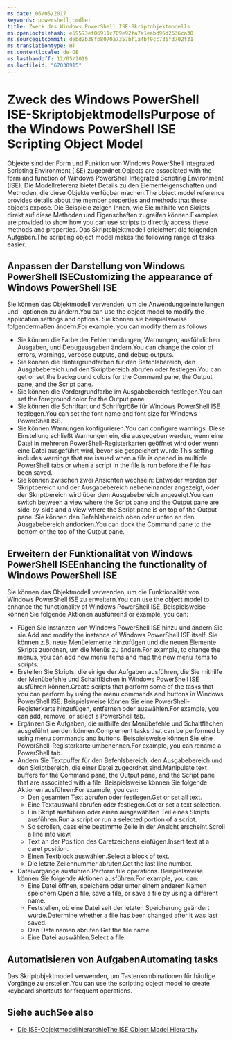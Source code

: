 ```yaml
---
ms.date: 06/05/2017
keywords: powershell,cmdlet
title: Zweck des Windows PowerShell ISE-Skriptobjektmodells
ms.openlocfilehash: e59593ef06911c709e92fa7a1eabd96d2636ca30
ms.sourcegitcommit: debd2b38fb8070a7357bf1a4bf9cc736f3702f31
ms.translationtype: HT
ms.contentlocale: de-DE
ms.lasthandoff: 12/05/2019
ms.locfileid: "67030915"
---
```

# <a name="purpose-of-the-windows-powershell-ise-scripting-object-model"></a><span data-ttu-id="02894-103">Zweck des Windows PowerShell ISE-Skriptobjektmodells</span><span class="sxs-lookup"><span data-stu-id="02894-103">Purpose of the Windows PowerShell ISE Scripting Object Model</span></span>

<span data-ttu-id="02894-104">Objekte sind der Form und Funktion von Windows PowerShell Integrated Scripting Environment (ISE) zugeordnet.</span><span class="sxs-lookup"><span data-stu-id="02894-104">Objects are associated with the form and function of Windows PowerShell Integrated Scripting Environment (ISE).</span></span> <span data-ttu-id="02894-105">Die Modellreferenz bietet Details zu den Elementeigenschaften und Methoden, die diese Objekte verfügbar machen.</span><span class="sxs-lookup"><span data-stu-id="02894-105">The object model reference provides details about the member properties and methods that these objects expose.</span></span> <span data-ttu-id="02894-106">Die Beispiele zeigen Ihnen, wie Sie mithilfe von Skripts direkt auf diese Methoden und Eigenschaften zugreifen können.</span><span class="sxs-lookup"><span data-stu-id="02894-106">Examples are provided to show how you can use scripts to directly access these methods and properties.</span></span> <span data-ttu-id="02894-107">Das Skriptobjektmodell erleichtert die folgenden Aufgaben.</span><span class="sxs-lookup"><span data-stu-id="02894-107">The scripting object model makes the following range of tasks easier.</span></span>

## <a name="customizing-the-appearance-of-windows-powershell-ise"></a><span data-ttu-id="02894-108">Anpassen der Darstellung von Windows PowerShell ISE</span><span class="sxs-lookup"><span data-stu-id="02894-108">Customizing the appearance of Windows PowerShell ISE</span></span>

<span data-ttu-id="02894-109">Sie können das Objektmodell verwenden, um die Anwendungseinstellungen und -optionen zu ändern.</span><span class="sxs-lookup"><span data-stu-id="02894-109">You can use the object model to modify the application settings and options.</span></span> <span data-ttu-id="02894-110">Sie können sie beispielsweise folgendermaßen ändern:</span><span class="sxs-lookup"><span data-stu-id="02894-110">For example, you can modify them as follows:</span></span>

- <span data-ttu-id="02894-111">Sie können die Farbe der Fehlermeldungen, Warnungen, ausführlichen Ausgaben, und Debugausgaben ändern.</span><span class="sxs-lookup"><span data-stu-id="02894-111">You can change the color of errors, warnings, verbose outputs, and debug outputs.</span></span>
- <span data-ttu-id="02894-112">Sie können die Hintergrundfarben für den Befehlsbereich, den Ausgabebereich und den Skriptbereich abrufen oder festlegen.</span><span class="sxs-lookup"><span data-stu-id="02894-112">You can get or set the background colors for the Command pane, the Output pane, and the Script pane.</span></span>
- <span data-ttu-id="02894-113">Sie können die Vordergrundfarbe im Ausgabebereich festlegen.</span><span class="sxs-lookup"><span data-stu-id="02894-113">You can set the foreground color for the Output pane.</span></span>
- <span data-ttu-id="02894-114">Sie können die Schriftart und Schriftgröße für Windows PowerShell ISE festlegen.</span><span class="sxs-lookup"><span data-stu-id="02894-114">You can set the font name and font size for Windows PowerShell ISE.</span></span>
- <span data-ttu-id="02894-115">Sie können Warnungen konfigurieren.</span><span class="sxs-lookup"><span data-stu-id="02894-115">You can configure warnings.</span></span> <span data-ttu-id="02894-116">Diese Einstellung schließt Warnungen ein, die ausgegeben werden, wenn eine Datei in mehreren PowerShell-Registerkarten geöffnet wird oder wenn eine Datei ausgeführt wird, bevor sie gespeichert wurde.</span><span class="sxs-lookup"><span data-stu-id="02894-116">This setting includes warnings that are issued when a file is opened in multiple PowerShell tabs or when a script in the file is run before the file has been saved.</span></span>
- <span data-ttu-id="02894-117">Sie können zwischen zwei Ansichten wechseln: Entweder werden der Skriptbereich und der Ausgabebereich nebeneinander angezeigt, oder der Skriptbereich wird über dem Ausgabebereich angezeigt.</span><span class="sxs-lookup"><span data-stu-id="02894-117">You can switch between a view where the Script pane and the Output pane are side-by-side and a view where the Script pane is on top of the Output pane.</span></span> <span data-ttu-id="02894-118">Sie können den Befehlsbereich oben oder unten an den Ausgabebereich andocken.</span><span class="sxs-lookup"><span data-stu-id="02894-118">You can dock the Command pane to the bottom or the top of the Output pane.</span></span>

## <a name="enhancing-the-functionality-of-windows-powershell-ise"></a><span data-ttu-id="02894-119">Erweitern der Funktionalität von Windows PowerShell ISE</span><span class="sxs-lookup"><span data-stu-id="02894-119">Enhancing the functionality of Windows PowerShell ISE</span></span>

<span data-ttu-id="02894-120">Sie können das Objektmodell verwenden, um die Funktionalität von Windows PowerShell ISE zu erweitern.</span><span class="sxs-lookup"><span data-stu-id="02894-120">You can use the object model to enhance the functionality of Windows PowerShell ISE.</span></span> <span data-ttu-id="02894-121">Beispielsweise können Sie folgende Aktionen ausführen:</span><span class="sxs-lookup"><span data-stu-id="02894-121">For example, you can:</span></span>

- <span data-ttu-id="02894-122">Fügen Sie Instanzen von Windows PowerShell ISE hinzu und ändern Sie sie.</span><span class="sxs-lookup"><span data-stu-id="02894-122">Add and modify the instance of Windows PowerShell ISE itself.</span></span> <span data-ttu-id="02894-123">Sie können z.B. neue Menüelemente hinzufügen und die neuen Elemente Skripts zuordnen, um die Menüs zu ändern.</span><span class="sxs-lookup"><span data-stu-id="02894-123">For example, to change the menus, you can add new menu items and map the new menu items to scripts.</span></span>
- <span data-ttu-id="02894-124">Erstellen Sie Skripts, die einige der Aufgaben ausführen, die Sie mithilfe der Menübefehle und Schaltflächen in Windows PowerShell ISE ausführen können.</span><span class="sxs-lookup"><span data-stu-id="02894-124">Create scripts that perform some of the tasks that you can perform by using the menu commands and buttons in Windows PowerShell ISE.</span></span> <span data-ttu-id="02894-125">Beispielsweise können Sie eine PowerShell-Registerkarte hinzufügen, entfernen oder auswählen.</span><span class="sxs-lookup"><span data-stu-id="02894-125">For example, you can add, remove, or select a PowerShell tab.</span></span>
- <span data-ttu-id="02894-126">Ergänzen Sie Aufgaben, die mithilfe der Menübefehle und Schaltflächen ausgeführt werden können.</span><span class="sxs-lookup"><span data-stu-id="02894-126">Complement tasks that can be performed by using menu commands and buttons.</span></span> <span data-ttu-id="02894-127">Beispielsweise können Sie eine PowerShell-Registerkarte umbenennen.</span><span class="sxs-lookup"><span data-stu-id="02894-127">For example, you can rename a PowerShell tab.</span></span>
- <span data-ttu-id="02894-128">Ändern Sie Textpuffer für den Befehlsbereich, den Ausgabebereich und den Skriptbereich, die einer Datei zugeordnet sind.</span><span class="sxs-lookup"><span data-stu-id="02894-128">Manipulate text buffers for the Command pane, the Output pane, and the Script pane that are associated with a file.</span></span> <span data-ttu-id="02894-129">Beispielsweise können Sie folgende Aktionen ausführen:</span><span class="sxs-lookup"><span data-stu-id="02894-129">For example, you can:</span></span>
  - <span data-ttu-id="02894-130">Den gesamten Text abrufen oder festlegen.</span><span class="sxs-lookup"><span data-stu-id="02894-130">Get or set all text.</span></span>
  - <span data-ttu-id="02894-131">Eine Textauswahl abrufen oder festlegen.</span><span class="sxs-lookup"><span data-stu-id="02894-131">Get or set a text selection.</span></span>
  - <span data-ttu-id="02894-132">Ein Skript ausführen oder einen ausgewählten Teil eines Skripts ausführen.</span><span class="sxs-lookup"><span data-stu-id="02894-132">Run a script or run a selected portion of a script.</span></span>
  - <span data-ttu-id="02894-133">So scrollen, dass eine bestimmte Zeile in der Ansicht erscheint.</span><span class="sxs-lookup"><span data-stu-id="02894-133">Scroll a line into view.</span></span>
  - <span data-ttu-id="02894-134">Text an der Position des Caretzeichens einfügen.</span><span class="sxs-lookup"><span data-stu-id="02894-134">Insert text at a caret position.</span></span>
  - <span data-ttu-id="02894-135">Einen Textblock auswählen.</span><span class="sxs-lookup"><span data-stu-id="02894-135">Select a block of text.</span></span>
  - <span data-ttu-id="02894-136">Die letzte Zeilennummer abrufen.</span><span class="sxs-lookup"><span data-stu-id="02894-136">Get the last line number.</span></span>
- <span data-ttu-id="02894-137">Dateivorgänge ausführen.</span><span class="sxs-lookup"><span data-stu-id="02894-137">Perform file operations.</span></span> <span data-ttu-id="02894-138">Beispielsweise können Sie folgende Aktionen ausführen:</span><span class="sxs-lookup"><span data-stu-id="02894-138">For example, you can:</span></span>
  - <span data-ttu-id="02894-139">Eine Datei öffnen, speichern oder unter einem anderen Namen speichern.</span><span class="sxs-lookup"><span data-stu-id="02894-139">Open a file, save a file, or save a file by using a different name.</span></span>
  - <span data-ttu-id="02894-140">Feststellen, ob eine Datei seit der letzten Speicherung geändert wurde.</span><span class="sxs-lookup"><span data-stu-id="02894-140">Determine whether a file has been changed after it was last saved.</span></span>
  - <span data-ttu-id="02894-141">Den Dateinamen abrufen.</span><span class="sxs-lookup"><span data-stu-id="02894-141">Get the file name.</span></span>
  - <span data-ttu-id="02894-142">Eine Datei auswählen.</span><span class="sxs-lookup"><span data-stu-id="02894-142">Select a file.</span></span>

## <a name="automating-tasks"></a><span data-ttu-id="02894-143">Automatisieren von Aufgaben</span><span class="sxs-lookup"><span data-stu-id="02894-143">Automating tasks</span></span>

<span data-ttu-id="02894-144">Das Skriptobjektmodell verwenden, um Tastenkombinationen für häufige Vorgänge zu erstellen.</span><span class="sxs-lookup"><span data-stu-id="02894-144">You can use the scripting object model to create keyboard shortcuts for frequent operations.</span></span>

## <a name="see-also"></a><span data-ttu-id="02894-145">Siehe auch</span><span class="sxs-lookup"><span data-stu-id="02894-145">See also</span></span>

- [<span data-ttu-id="02894-146">Die ISE-Objektmodellhierarchie</span><span class="sxs-lookup"><span data-stu-id="02894-146">The ISE Object Model Hierarchy</span></span>](The-ISE-Object-Model-Hierarchy.md)
